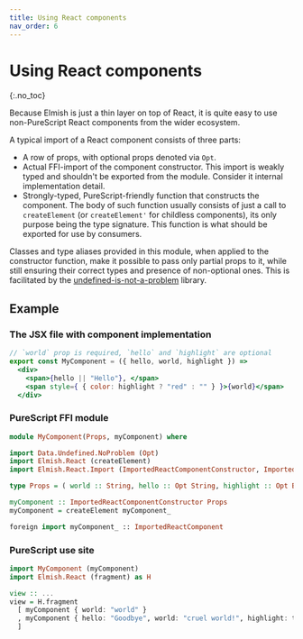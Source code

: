```yaml
---
title: Using React components
nav_order: 6
---
```


# Using React components
{:.no_toc}

Because Elmish is just a thin layer on top of React, it is quite easy to use
non-PureScript React components from the wider ecosystem.

A typical import of a React component consists of three parts:

* A row of props, with optional props denoted via `Opt`.
* Actual FFI-import of the component constructor. This import is weakly
  typed and shouldn't be exported from the module. Consider it internal
  implementation detail.
* Strongly-typed, PureScript-friendly function that constructs the
  component. The body of such function usually consists of just a call
  to `createElement` (or `createElement'` for childless components), its
  only purpose being the type signature. This function is what should be
  exported for use by consumers.

Classes and type aliases provided in this module, when applied to the
constructor function, make it possible to pass only partial props to it,
while still ensuring their correct types and presence of non-optional ones.
This is facilitated by the
[undefined-is-not-a-problem](https://github.com/paluh/purescript-undefined-is-not-a-problem/) library.

## Example

### The JSX file with component implementation
```jsx
// `world` prop is required, `hello` and `highlight` are optional
export const MyComponent = ({ hello, world, highlight }) =>
  <div>
    <span>{hello || "Hello"}, </span>
    <span style={ { color: highlight ? "red" : "" } }>{world}</span>
  </div>
```

### PureScript FFI module
```haskell
module MyComponent(Props, myComponent) where

import Data.Undefined.NoProblem (Opt)
import Elmish.React (createElement)
import Elmish.React.Import (ImportedReactComponentConstructor, ImportedReactComponent)

type Props = ( world :: String, hello :: Opt String, highlight :: Opt Boolean )

myComponent :: ImportedReactComponentConstructor Props
myComponent = createElement myComponent_

foreign import myComponent_ :: ImportedReactComponent
```

### PureScript use site
```haskell
import MyComponent (myComponent)
import Elmish.React (fragment) as H

view :: ...
view = H.fragment
  [ myComponent { world: "world" }
  , myComponent { hello: "Goodbye", world: "cruel world!", highlight: true }
  ]
```
